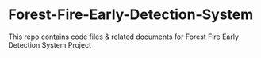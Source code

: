 # Forest-Fire-Early-Detection-System
This repo contains code files &amp; related documents for Forest Fire Early Detection System Project
